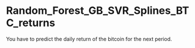 # Random_Forest_GB_SVR_Splines_BTC_returns
You have to predict the daily return of the bitcoin for the next period. 
